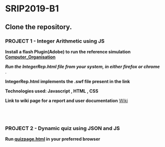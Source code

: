 # SRIP2019-B1

## Clone the repository.



### PROJECT 1 - Integer Arithmetic using JS 

**Install a flash Plugin(Adobe) to run the reference simulation [Computer_Organisation](http://cse11-iiith.vlabs.ac.in/Integers/IntegerArithmetic.swf)**

**_Run the IntegerRep.html file from your system, in either firefox or chrome_** .

**IntegerRep.html implements the .swf file present in the link**

**Technologies used: Javascript , HTML , CSS**


**Link to wiki page for a report and user documentation** [Wiki](https://github.com/Avi-141/SRIP2019-B1/wiki)

<br/><br/>

### PROJECT 2 - Dynamic quiz using JSON and JS

**Run [quizpage.html](https://github.com/Avi-141/SRIP2019-B1/blob/master/DynamicQUIZ/DynamicQUIZwithtimer/quizpage.html) in your preferred browser**
